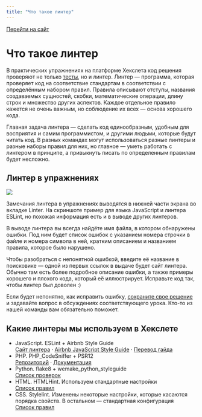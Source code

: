 ```yaml
---
title: "Что такое линтер"
---
```


[Перейти на сайт](https://ru.hexlet.io)

# Что такое линтер

В практических упражнениях на платформе Хекслета код решения проверяют не только [тесты](https://help.hexlet.ru/article/65315), но и линтер. Линтер — программа, которая проверяет код на соответствие стандартам в соответствии с определённым набором правил. Правила описывают отступы, названия создаваемых сущностей, скобки, математические операции, длину строк и множество других аспектов. Каждое отдельное правило кажется не очень важным, но соблюдение их всех — основа хорошего кода.

Главная задача линтера — сделать код единообразным, удобным для восприятия и самим программистом, и другими людьми, которые будут читать код. В разных командах могут использоваться разные линтеры и разные наборы правил для них, но главное — уметь работать с линтером в принципе, а привыкнуть писать по определенным правилам будет несложно.

## Линтер в упражнениях

![](/img/docs/img-091.png)

Замечания линтера в упражнениях выводятся в нижней части экрана во вкладке Linter. На скриншоте пример для языка JavaScript и линтера ESLint, но похожая информация есть и в выводе других линтеров.

В выводе линтера вы всегда найдёте имя файла, в котором обнаружены ошибки. Под ним будет список ошибок с указанием номера строчки в файле и номера символа в ней, кратким описанием и названием правила, которое было нарушено.

Чтобы разобраться с непонятной ошибкой, введите её название в поисковике — одной из первых ссылок в выдаче будет сайт линтера. Обычно там есть более подробное описание ошибки, а также примеры хорошего и плохого кода, который её иллюстрирует. Исправьте код так, чтобы линтер был доволен :)

Если будет непонятно, как исправить ошибку, [сохраните свое решение](https://help.hexlet.ru/article/65315) и задавайте вопрос в обсуждениях соответствующего урока. Кто-то из нашей команды вам обязательно поможет.

## Какие линтеры мы используем в Хекслете

* JavaScript. ESLint + Airbnb Style Guide  
  [Сайт линтера](https://eslint.org/) · [Airbnb JavaScript Style Guide](https://github.com/airbnb/javascript) · [Перевод гайда](https://github.com/leonidlebedev/javascript-airbnb)
* PHP. PHP\_CodeSniffer + PSR12  
  [Репозиторий](https://github.com/squizlabs/PHP_CodeSniffer) · [Документация](https://github.com/squizlabs/PHP_CodeSniffer/wiki)
* Python. flake8 + wemake\_python\_styleguide  
  [Список проверок](https://wemake-python-styleguide.readthedocs.io/en/latest/pages/usage/violations/index.html)
* HTML. HTMLHint. Используем стандартные настройки  
  [Список правил](https://htmlhint.com/docs/user-guide/list-rules)
* CSS. Stylelint. Изменены некоторые настройки, которые касаются порядка свойств. В остальном — стандартная конфигурация  
  [Список правил](https://stylelint.io/user-guide/rules/list)
